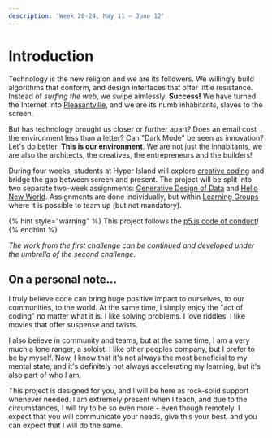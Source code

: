 ```yaml
---
description: 'Week 20-24, May 11 — June 12'
---
```


# Introduction

Technology is the new religion and we are its followers. We willingly build algorithms that conform, and design interfaces that offer little resistance. Instead of _surfing the web_, we swipe aimlessly. **Success!** We have turned the Internet into [Pleasantville](https://www.youtube.com/watch?v=v9EHRObUQqY), and we are its numb inhabitants, slaves to the screen.

But has technology brought us closer or further apart? Does an email cost the environment less than a letter? Can "Dark Mode" be seen as innovation? Let's do better. **This is our environment**. We are not just the inhabitants, we are also the architects, the creatives, the entrepreneurs and the builders!

During four weeks, students at Hyper Island will explore [creative coding](https://www.arts.ac.uk/study-at-ual/short-courses/stories/how-to-start-creative-coding) and bridge the gap between screen and present. The project will be split into two separate two-week assignments: [Generative Design of Data](brief/generative-design-of-data.md) and [Hello New World](brief/hello-new-world.md). Assignments are done individually, but within [Learning Groups](info/learning-groups.md) where it is possible to team up \(but not mandatory\).

{% hint style="warning" %}
This project follows the [p5.js code of conduct](https://github.com/processing/p5.js/blob/master/CODE_OF_CONDUCT.md)!
{% endhint %}

_The work from the first challenge can be continued and developed under the umbrella of the second challenge._

## On a personal note…

I truly believe code can bring huge positive impact to ourselves, to our communities, to the world. At the same time, I simply enjoy the "act of coding" no matter what it is. I like solving problems. I love riddles. I like movies that offer suspense and twists.

I also believe in community and teams, but at the same time, I am a very much a lone ranger, a soloist. I like other peoples company, but I prefer to be by myself. Now, I know that it's not always the most beneficial to my mental state, and it's definitely not always accelerating my learning, but it's also part of who I am.

This project is designed for you, and I will be here as rock-solid support whenever needed. I am extremely present when I teach, and due to the circumstances, I will try to be so even more - even though remotely. I expect that you will communicate your needs, give this your best, and you can expect that I will do the same.

